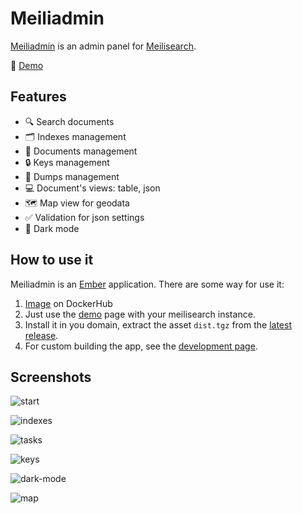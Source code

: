 # Meiliadmin

[Meiliadmin](https://kaermorchen.github.io/meiliadmin/) is an admin panel for [Meilisearch](https://www.meilisearch.com/).

🚀 [Demo](https://kaermorchen.github.io/meiliadmin/)

## Features
- 🔍 Search documents
- 🗂️ Indexes management
- 📄 Documents management
- 🔒 Keys management
- 💾 Dumps management
- 💻 Document's views: table, json
- 🗺️ Map view for geodata
- ✅ Validation for json settings
- 🌙 Dark mode

## How to use it
Meiliadmin is an [Ember](https://emberjs.com/) application. There are some way for use it:
1. [Image](https://hub.docker.com/r/kaermorchen/meiliadmin) on DockerHub
1. Just use the [demo](https://kaermorchen.github.io/meiliadmin/) page with your meilisearch instance.
1. Install it in you domain, extract the asset `dist.tgz` from the [latest release](https://github.com/kaermorchen/meiliadmin/releases/latest).
1. For custom building the app, see the [development page](DEVELOPMENT.md#building).

## Screenshots

![start](https://github.com/kaermorchen/meiliadmin/assets/11972062/29507812-d9d9-4cc0-8f9c-400c98fdd064)

![indexes](https://github.com/kaermorchen/meiliadmin/assets/11972062/11623c69-4033-45d9-af59-e60266e23fb6)

![tasks](https://github.com/kaermorchen/meiliadmin/assets/11972062/c0e3e58b-7c92-466b-91d6-f4b51ebec5b4)

![keys](https://github.com/kaermorchen/meiliadmin/assets/11972062/21d49e2a-3226-4bac-a711-5f667495343f)

![dark-mode](https://github.com/kaermorchen/meiliadmin/assets/11972062/91634615-166b-4141-91ff-6c8abad9583e)

![map](https://github.com/kaermorchen/meiliadmin/assets/11972062/3f704eb1-8acd-4b43-8828-cdfce38c3075)
